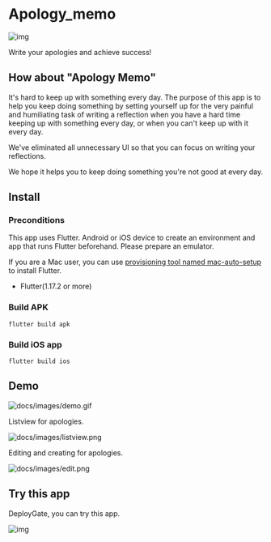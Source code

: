 # Apology_memo

![img](docs/images/apologies_logo.png)

Write your apologies and achieve success!

## How about "Apology Memo"

It's hard to keep up with something every day.
The purpose of this app is to help you keep doing something by setting yourself up for the very painful and humiliating task of writing a reflection when you have a hard time keeping up with something every day, or when you can't keep up with it every day.

We've eliminated all unnecessary UI so that you can focus on writing your reflections.

We hope it helps you to keep doing something you're not good at every day.

## Install

### Preconditions

This app uses Flutter. Android or iOS device to create an environment and app that runs Flutter beforehand. Please prepare an emulator.

If you are a Mac user, you can use [provisioning tool named mac-auto-setup](https://github.com/tubone24/mac-auto-setup) to install Flutter.

- Flutter(1.17.2 or more)

### Build APK

```
flutter build apk
```

### Build iOS app

```
flutter build ios
```

## Demo

![docs/images/demo.gif](docs/images/demo.gif)

Listview for apologies.

![docs/images/listview.png](docs/images/listview.png)

Editing and creating for apologies.

![docs/images/edit.png](docs/images/edit.png)

## Try this app

DeployGate, you can try this app.

![img](docs/images/deploy_gate_qr.png)